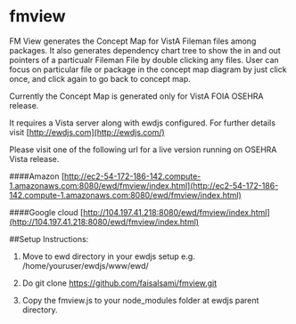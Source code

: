 # fmview

FM View generates the Concept Map for VistA Fileman files among packages. It also generates dependency chart tree to show the in and out pointers of a particualr Fileman File by double clicking any files. User can focus on particular file or package in the concept map diagram by just click once, and click again to go back to concept map.

Currently the Concept Map is generated only for VistA FOIA OSEHRA release.

It requires a Vista server along with ewdjs configured. For further details visit [http://ewdjs.com](http://ewdjs.com/)

Please visit one of the following url for a live version running on OSEHRA Vista release. 

####Amazon 
[http://ec2-54-172-186-142.compute-1.amazonaws.com:8080/ewd/fmview/index.html](http://ec2-54-172-186-142.compute-1.amazonaws.com:8080/ewd/fmview/index.html)

####Google cloud 
[http://104.197.41.218:8080/ewd/fmview/index.html](http://104.197.41.218:8080/ewd/fmview/index.html)

##Setup Instructions:

1) Move to ewd directory in your ewdjs setup e.g. /home/youruser/ewdjs/www/ewd/

2) Do git clone https://github.com/faisalsami/fmview.git

3) Copy the fmview.js to your node_modules folder at ewdjs parent directory.